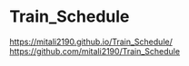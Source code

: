 # Train_Schedule

https://mitali2190.github.io/Train_Schedule/
https://github.com/mitali2190/Train_Schedule
